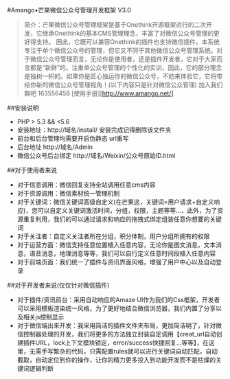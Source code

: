 #Amango•芒果微信公众号管理开发框架 V3.0

>简介：芒果微信公众号管理框架是基于Onethink开源框架进行的二次开发，它继承Onethink的基本CMS管理理念，丰富了对微信公众号管理的更好得支持。
因此，它既可以兼容Onethink的插件也支持微信插件。本系统专注于单个微信公众号的管理，但它又不同于其他微信公众号管理系统。对于微信公众号管理而言，无论你是使用者，还是插件开发者，它对于大家而言都是“新鲜”的。注重单公众号管理的个性化的实训，因此，它的部分理念是独树一帜的。如果你是匠心独运你的微信公众号，不妨来体验它，它将带给你新的微信公众号管理视角！(以下内容只是针对微信公众管理)
加入我们群吧 163556458
[使用手册][http://www.amango.net/]

##安装说明
* PHP > 5.3 && <5.6
* 安装地址：http://域名/install/ 安装完成记得删除该文件夹
* 前台和后台管理均需要开启伪静态 url重写
* 后台地址 http://域名/Admin
* 微信公众号后台绑定 http://域名/Weixin/公众号原始ID.html

##对于使用者来说
* 对于信息调用：微信回复支持全站调用任意cms内容
* 对于资源调用：微信素材统一管理机制
* 对于关键词：微信关键词高级自定义(在芒果这，关键词=用户请求+自定义响应)，您可以自定义关键词激活时间，分组，权限，主题等等...，此外，为了资源重复利用，我们的可以通过请求和响应的拖拽式绑定组装任意你想要的关键词
* 对于关注者：自定义关注者所在分组，积分体制，用户分组所拥有的权限
* 对于运营方面：微信支持任意位置植入任意内容，无论你是图文消息，文本消息，语音消息，地理消息等等，我们可以自行定义任意时间段植入任意内容
* 对于前端页面：我们统一了插件与资讯界面风格，增强了用户中心以及自动登录

##对于开发者来说(仅仅针对微信插件)
* 对于插件/资讯前台：采用自动响应的Amaze UI作为我们的Css框架，开发者可以采用模板渲染统一风格，为了更好地结合微信浏览器，我们内置了分享以及相关js控制显示
* 对于微信端出来开发：我采用简洁的插件文件夹布局，更加简洁明了，针对微信控制器处理的开发，我们将更多的方法独立封装自定调用【creat_url自动创建插件URL，lock上下文模块锁定，error/success快捷回复...等等】，在这里，无需手写繁杂的代码，只需配置rules就可以进行关键词自动匹配，自动截取，自动定位到你的操作，让你的精力更多投入到功能开发而不是枯燥的关键词逻辑判断
